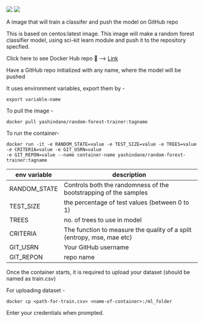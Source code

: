 ![](https://img.shields.io/badge/python-3.6-yellow) ![](https://img.shields.io/badge/docker-18.06.3--ce-blue)

A image that will train a classifer and push the model on GitHub repo

This is based on centos:latest image. This image will make a random forest classifier model, using sci-kit learn module and push it to the repository specfied.

Click here to see Docker Hub repo 🐳 --> [Link](https://hub.docker.com/repository/docker/yashindane/random-forest-trainer/general)

Have a GitHub repo initialized with any name, where the model will be pushed

It uses environment variables, export them by -

```
export variable-name
```

To pull the image -

```
docker pull yashindane/random-forest-trainer:tagname
```

To run the container-

```
docker run -it -e RANDOM_STATE=value -e TEST_SIZE=value -e TREES=value -e CRITERIA=value -e GIT_USRN=value
-e GIT_REPON=value --name container-name yashindane/random-forest-trainer:tagname
```

| env variable | description |
| ------------ | ----------- |
| RANDOM_STATE | Controls both the randomness of the bootstrapping of the samples |
| TEST_SIZE    | the percentage of test values (between 0 to 1) |
| TREES        | no. of trees to use in model |
| CRITERIA     | The function to measure the quality of a split (entropy, mse, mae etc) |
| GIT_USRN     | Your GitHub username |
| GIT_REPON    | repo name |

Once the container starts, it is required to upload your dataset (should be named as train.csv)

For uploading dataset -

```
docker cp <path-for-train.csv> <name-of-container>:/ml_folder
```

Enter your credentials when prompted.



